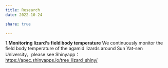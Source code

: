 ```yaml
---
title: Research
date: 2022-10-24

share: true

---
```


1.**Monitoring lizard‘s field body temperature**
We continuously monitor the field body temperature of the agamid lizards around Sun Yat-sen University，please see Shinyapp：https://apec.shinyapps.io/tree_lizard_shiny/
